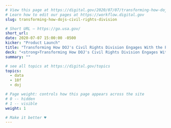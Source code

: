```yaml
---
# View this page at https://digital.gov/2020/07/07/transforming-how-dojs-civil-rights-division
# Learn how to edit our pages at https://workflow.digital.gov
slug: transforming-how-dojs-civil-rights-division

# Short URL — https://go.usa.gov/
short_url: 
date: 2020-07-07 15:00:00 -0500
kicker: "Product Launch"
title: "Transforming How DOJ's Civil Rights Division Engages With the Public"
deck: "<strong>Transforming How DOJ's Civil Rights Division Engages With the Public</strong>&mdash;In order to be more responsive to the public’s changing communication needs and the increased reporting volume, the Civil Rights Division, in close collaboration with 18F, has launched a user-friendly online submission experience at civilrights.justice.gov that transforms the way the Division collects, sorts, and responds to civil rights reports."
summary: ""

# see all topics at https://digital.gov/topics
topics: 
  - data
  - 18f
  - doj

# Page weight: controls how this page appears across the site
# 0 -- hidden
# 1 -- visible
weight: 1

# Make it better ♥
---
```

